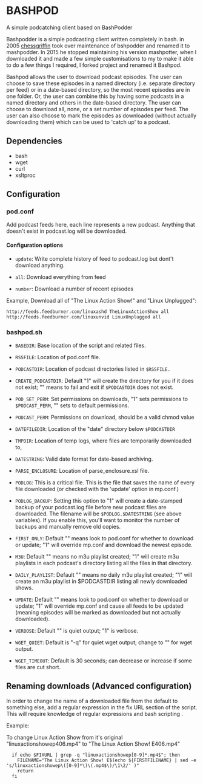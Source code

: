 # BASHPOD

A simple podcatching client based on BashPodder

Bashpodder is a simple podcasting client written completely in bash. in 2005 [chessgriffin](https://github.com/chessgriffin/mashpodder) took over maintenance of bshpodder and renamed it to mashpodder. In 2015 he stopped maintaining his version mashpotter, when I downloaded it and made a few simple customisations to my to make it able to do a few things I required, I forked project and renamed it Bashpod.

Bashpod allows the user to download podcast episodes. The user can choose to save these episodes in a named directory (i.e. separate directory per feed) or in a date-based directory, so the most recent episodes are in one folder. Or, the user can combine this by having some podcasts in a named directory and others in the date-based directory. The user can choose to download all, none, or a set number of episodes per feed. The user can also choose to mark the episodes as downloaded (without actually downloading them) which can be used to 'catch up' to a podcast.

## Dependencies
* bash
* wget
* curl
* xsltproc

## Configuration

### pod.conf

Add podcast feeds here, each line represents a new podcast. Anything that doesn't exist in podcast.log will be downloaded.

#### Configuration options

* ```update```: Write complete history of feed to podcast.log but dont't download anything.

* ```all```: Download everything from feed

* ```number```: Download a number of recent episodes

Example, Download all of "The Linux Action Show!" and "Linux Unplugged":

```
http://feeds.feedburner.com/linuxashd TheLinuxActionShow all
http://feeds.feedburner.com/linuxunvid LinuxUnplugged all
```

### bashpod.sh

* ```BASEDIR```: Base location of the script and related files.

* ```RSSFILE```: Location of pod.conf file.

* ```PODCASTDIR```: Location of podcast directories listed in ```$RSSFILE.```

* ```CREATE_PODCASTDIR```: Default "1" will create the directory for you if it does not exist; "" means to fail and exit if ```$PODCASTDIR``` does not exist.

* ```POD_SET_PERM```: Set permissions on downloads, "1" sets permissions to ```$PODCAST_PERM```, "" sets to default permissions.

* ```PODCAST_PERM```: Permissions on download, should be a valid chmod value

* ```DATEFILEDIR```: Location of the "date" directory below ```$PODCASTDIR```

* ```TMPDIR```: Location of temp logs, where files are temporarily downloaded to,

* ```DATESTRING```: Valid date format for date-based archiving.  

* ```PARSE_ENCLOSURE```: Location of parse_enclosure.xsl file.

* ```PODLOG```: This is a critical file.  This is the file that saves the name of every file downloaded (or checked with the 'update' option in mp.conf.)

* ```PODLOG_BACKUP```: Setting this option to "1" will create a date-stamped backup of your podcast.log file before new podcast files are downloaded. The filename will be ```$PODLOG.$DATESTRING``` (see above variables).  If you enable this, you'll want to monitor the number of backups and manually remove old copies.  

* ```FIRST_ONLY```: Default "" means look to pod.conf for whether to download or update; "1" will override mp.conf and download the newest episode.

* ```M3U```: Default "" means no m3u playlist created; "1" will create m3u playlists in each podcast's directory listing all the files in that directory.

* ```DAILY_PLAYLIST```: Default "" means no daily m3u playlist created; "1" will create an m3u playlist in $PODCASTDIR listing all newly downloaded shows.  

* ```UPDATE```: Default "" means look to pod.conf on whether to download or update; "1" will override mp.conf and cause all feeds to be updated (meaning episodes will be marked as downloaded but not actually downloaded).

* ```VERBOSE```: Default "" is quiet output; "1" is verbose.

* ```WGET_QUIET```: Default is "-q" for quiet wget output; change to "" for wget output.

* ```WGET_TIMEOUT```: Default is 30 seconds; can decrease or increase if some files are cut short. 

## Renaming downloads (Advanced configuration)
In order to change the name of a downloaded file from the default to something else, add a regular expression in the fix URL section of the script. This will require knowledge of regular expressions and bash scripting .

Example:

To change Linux Action Show from it's original "linuxactionshowep406.mp4" to "The Linux Action Show! E406.mp4"

```
  if echo $FIXURL | grep -q "linuxactionshowep[0-9]*.mp4$"; then
    FILENAME="The Linux Action Show! E$(echo ${FIRSTFILENAME} | sed -e 's/linuxactionshowep\([0-9]*\)\(.mp4$\)/\1\2/' )"
    return
  fi
```
